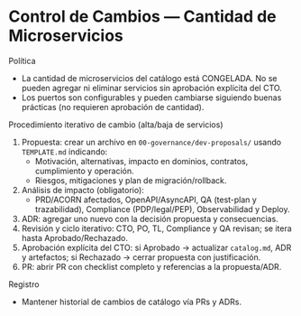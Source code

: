 # Control de Cambios — Cantidad de Microservicios

Política
- La cantidad de microservicios del catálogo está CONGELADA. No se pueden agregar ni eliminar servicios sin aprobación explícita del CTO.
- Los puertos son configurables y pueden cambiarse siguiendo buenas prácticas (no requieren aprobación de cantidad).

Procedimiento iterativo de cambio (alta/baja de servicios)
1) Propuesta: crear un archivo en `00-governance/dev-proposals/` usando `TEMPLATE.md` indicando:
   - Motivación, alternativas, impacto en dominios, contratos, cumplimiento y operación.
   - Riesgos, mitigaciones y plan de migración/rollback.
2) Análisis de impacto (obligatorio):
   - PRD/ACORN afectados, OpenAPI/AsyncAPI, QA (test-plan y trazabilidad), Compliance (PDP/legal/PEP), Observabilidad y Deploy.
3) ADR: agregar uno nuevo con la decisión propuesta y consecuencias.
4) Revisión y ciclo iterativo: CTO, PO, TL, Compliance y QA revisan; se itera hasta Aprobado/Rechazado.
5) Aprobación explícita del CTO: si Aprobado → actualizar `catalog.md`, ADR y artefactos; si Rechazado → cerrar propuesta con justificación.
6) PR: abrir PR con checklist completo y referencias a la propuesta/ADR.

Registro
- Mantener historial de cambios de catálogo vía PRs y ADRs.

